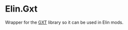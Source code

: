 # Elin.Gxt

Wrapper for the [GXT](https://github.com/game-exchange-token/gxt) library so it can be used in Elin mods.